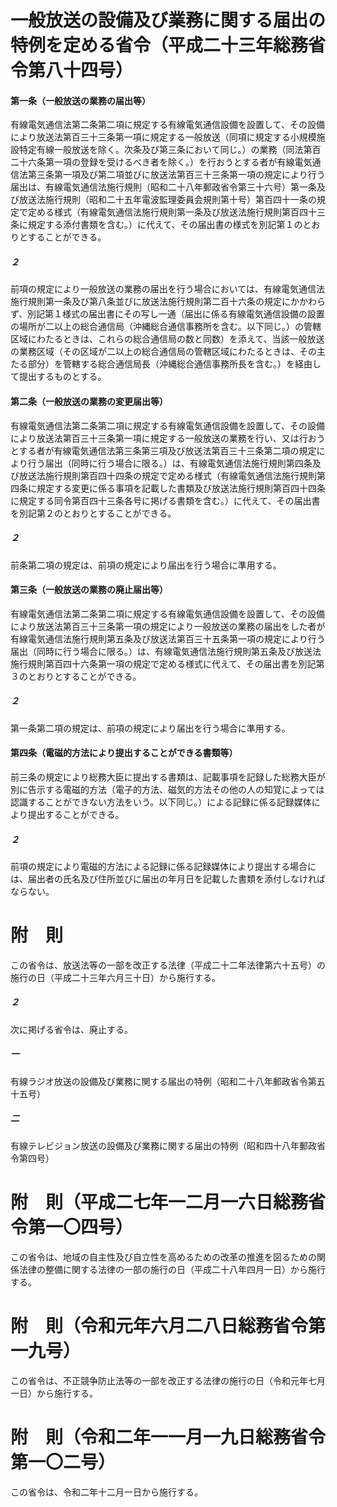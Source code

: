 # 一般放送の設備及び業務に関する届出の特例を定める省令（平成二十三年総務省令第八十四号）
#### 第一条（一般放送の業務の届出等）
有線電気通信法第二条第二項に規定する有線電気通信設備を設置して、その設備により放送法第百三十三条第一項に規定する一般放送（同項に規定する小規模施設特定有線一般放送を除く。次条及び第三条において同じ。）の業務（同法第百二十六条第一項の登録を受けるべき者を除く。）を行おうとする者が有線電気通信法第三条第一項及び第二項並びに放送法第百三十三条第一項の規定により行う届出は、有線電気通信法施行規則（昭和二十八年郵政省令第三十六号）第一条及び放送法施行規則（昭和二十五年電波監理委員会規則第十号）第百四十一条の規定で定める様式（有線電気通信法施行規則第一条及び放送法施行規則第百四十三条に規定する添付書類を含む。）に代えて、その届出書の様式を別記第１のとおりとすることができる。
##### ２
前項の規定により一般放送の業務の届出を行う場合においては、有線電気通信法施行規則第一条及び第八条並びに放送法施行規則第二百十六条の規定にかかわらず、別記第１様式の届出書にその写し一通（届出に係る有線電気通信設備の設置の場所が二以上の総合通信局（沖縄総合通信事務所を含む。以下同じ。）の管轄区域にわたるときは、これらの総合通信局の数と同数）を添えて、当該一般放送の業務区域（その区域が二以上の総合通信局の管轄区域にわたるときは、その主たる部分）を管轄する総合通信局長（沖縄総合通信事務所長を含む。）を経由して提出するものとする。
#### 第二条（一般放送の業務の変更届出等）
有線電気通信法第二条第二項に規定する有線電気通信設備を設置して、その設備により放送法第百三十三条第一項に規定する一般放送の業務を行い、又は行おうとする者が有線電気通信法第三条第三項及び放送法第百三十三条第二項の規定により行う届出（同時に行う場合に限る。）は、有線電気通信法施行規則第四条及び放送法施行規則第百四十四条の規定で定める様式（有線電気通信法施行規則第四条に規定する変更に係る事項を記載した書類及び放送法施行規則第百四十四条に規定する同令第百四十三条各号に掲げる書類を含む。）に代えて、その届出書を別記第２のとおりとすることができる。
##### ２
前条第二項の規定は、前項の規定により届出を行う場合に準用する。
#### 第三条（一般放送の業務の廃止届出等）
有線電気通信法第二条第二項に規定する有線電気通信設備を設置して、その設備により放送法第百三十三条第一項の規定により一般放送の業務の届出をした者が有線電気通信法施行規則第五条及び放送法第百三十五条第一項の規定により行う届出（同時に行う場合に限る。）は、有線電気通信法施行規則第五条及び放送法施行規則第百四十六条第一項の規定で定める様式に代えて、その届出書を別記第３のとおりとすることができる。
##### ２
第一条第二項の規定は、前項の規定により届出を行う場合に準用する。
#### 第四条（電磁的方法により提出することができる書類等）
前三条の規定により総務大臣に提出する書類は、記載事項を記録した総務大臣が別に告示する電磁的方法（電子的方法、磁気的方法その他の人の知覚によっては認識することができない方法をいう。以下同じ。）による記録に係る記録媒体により提出することができる。
##### ２
前項の規定により電磁的方法による記録に係る記録媒体により提出する場合には、届出者の氏名及び住所並びに届出の年月日を記載した書類を添付しなければならない。
# 附　則
この省令は、放送法等の一部を改正する法律（平成二十二年法律第六十五号）の施行の日（平成二十三年六月三十日）から施行する。
##### ２
次に掲げる省令は、廃止する。
##### 一
有線ラジオ放送の設備及び業務に関する届出の特例（昭和二十八年郵政省令第五十五号）
##### 二
有線テレビジョン放送の設備及び業務に関する届出の特例（昭和四十八年郵政省令第四号）
# 附　則（平成二七年一二月一六日総務省令第一〇四号）
この省令は、地域の自主性及び自立性を高めるための改革の推進を図るための関係法律の整備に関する法律の一部の施行の日（平成二十八年四月一日）から施行する。
# 附　則（令和元年六月二八日総務省令第一九号）
この省令は、不正競争防止法等の一部を改正する法律の施行の日（令和元年七月一日）から施行する。
# 附　則（令和二年一一月一九日総務省令第一〇二号）
この省令は、令和二年十二月一日から施行する。
